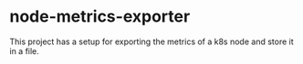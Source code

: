 # node-metrics-exporter
This project has a setup for exporting the metrics of a k8s node and store it in a file. 
